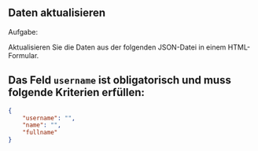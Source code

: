 ## Daten aktualisieren

Aufgabe:

Aktualisieren Sie die Daten aus der folgenden JSON-Datei in einem HTML-Formular.

Das Feld `username` ist obligatorisch und muss folgende Kriterien erfüllen:
- 

```json
{
	"username": "",
	"name": "",
	"fullname"
}
```



<!--stackedit_data:
eyJoaXN0b3J5IjpbMTM3MjUxNDY4OF19
-->
